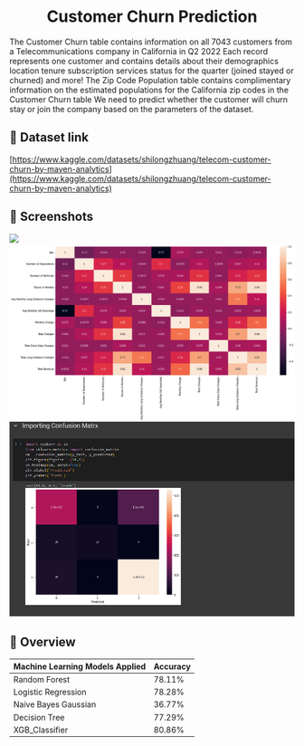 <h1 align="center" id="title">Customer Churn Prediction</h1>

<p id="description">The Customer Churn table contains information on all 7043 customers from a Telecommunications company in California in Q2 2022 Each record represents one customer and contains details about their demographics location tenure subscription services status for the quarter (joined stayed or churned) and more! The Zip Code Population table contains complimentary information on the estimated populations for the California zip codes in the Customer Churn table We need to predict whether the customer will churn stay or join the company based on the parameters of the dataset.</p>



<h2>🚀 Dataset link </h2>

[https://www.kaggle.com/datasets/shilongzhuang/telecom-customer-churn-by-maven-analytics](https://www.kaggle.com/datasets/shilongzhuang/telecom-customer-churn-by-maven-analytics)


## 👀 Screenshots

<img src = "/img/img 3.png">
<img src = "img/img1.png">
<img src = "img/img 3.png">


## 📓 Overview
| Machine Learning Models Applied            | Accuracy |
| ----------------- | ------------------------------------------------------------------ |
| Random Forest | 78.11% |
| Logistic Regression | 78.28% |
| Naive Bayes Gaussian | 36.77% |
| Decision Tree | 77.29% |
| XGB_Classifier | 80.86% |

